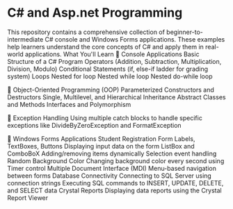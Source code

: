# C# and Asp.net Programming
This repository contains a comprehensive collection of beginner-to-intermediate C# console and Windows Forms applications. These examples help learners understand the core concepts of C# and apply them in real-world applications.
What You'll Learn
🔹 Console Applications
Basic Structure of a C# Program
Operators (Addition, Subtraction, Multiplication, Division, Modulo)
Conditional Statements (if, else-if ladder for grading system)
Loops
Nested for loop
Nested while loop
Nested do-while loop

🔹 Object-Oriented Programming (OOP)
Parameterized Constructors and Destructors
Single, Multilevel, and Hierarchical Inheritance
Abstract Classes and Methods
Interfaces and Polymorphism

🔹 Exception Handling
Using multiple catch blocks to handle specific exceptions like DivideByZeroException and FormatException

🔹 Windows Forms Applications
Student Registration Form
Labels, TextBoxes, Buttons
Displaying input data on the form
ListBox and ComboBoX
Adding/removing items dynamically
Selection event handling
Random Background Color
Changing background color every second using Timer control
Multiple Document Interface (MDI)
Menu-based navigation between forms
Database Connectivity
Connecting to SQL Server using connection strings
Executing SQL commands to INSERT, UPDATE, DELETE, and SELECT data
Crystal Reports
Displaying data reports using the Crystal Report Viewer

